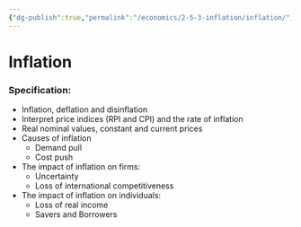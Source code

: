 ```yaml
---
{"dg-publish":true,"permalink":"/economics/2-5-3-inflation/inflation/","dgHomeLink":true,"dgPassFrontmatter":false}
---
```



# Inflation
### Specification:
- Inflation, deflation and disinflation
- Interpret price indices (RPI and CPI) and the rate of inflation
- Real nominal values, constant and current prices
- Causes of inflation
	- Demand pull
	- Cost push
- The impact of inflation on firms:
	- Uncertainty
	- Loss of international competitiveness
- The impact of inflation on individuals:
	- Loss of real income
	- Savers and Borrowers

